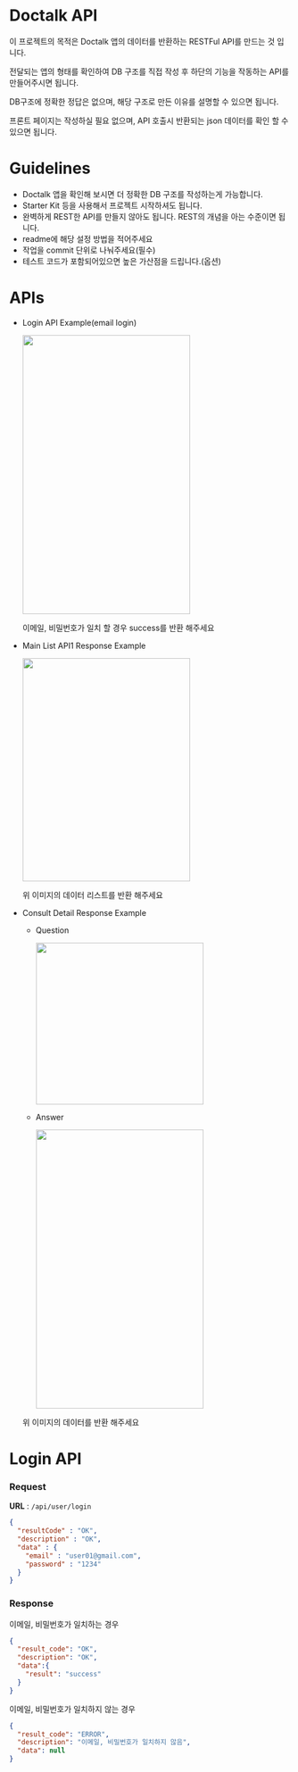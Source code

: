 # Doctalk API
이 프로젝트의 목적은 Doctalk 앱의 데이터를 반환하는 RESTFul API를 만드는 것 입니다.

전달되는 앱의 형태를 확인하여 DB 구조를 직접 작성 후 하단의 기능을 작동하는 API를 만들어주시면 됩니다.

DB구조에 정확한 정답은 없으며, 해당 구조로 만든 이유를 설명할 수 있으면 됩니다.

프론트 페이지는 작성하실 필요 없으며, API 호출시 반환되는 json 데이터를 확인 할 수 있으면 됩니다.

# Guidelines
- Doctalk 앱을 확인해 보시면 더 정확한 DB 구조를 작성하는게 가능합니다.
- Starter Kit 등을 사용해서 프로젝트 시작하셔도 됩니다.
- 완벽하게 REST한 API를 만들지 않아도 됩니다. REST의 개념을 아는 수준이면 됩니다.
- readme에 해당 설정 방법을 적어주세요
- 작업을 commit 단위로 나눠주세요(필수)
- 테스트 코드가 포함되어있으면 높은 가산점을 드립니다.(옵션)

# APIs

- Login API Example(email login)

    <img src="doctalk_login.PNG" width="300" height="500">

    이메일, 비밀번호가 일치 할 경우 success를 반환 해주세요

- Main List API1 Response Example

    <img src="doctalk_main_list.PNG" width="300" height="400">

    위 이미지의 데이터 리스트를 반환 해주세요

- Consult Detail Response Example
    - Question

        <img src="doctalk_question.PNG" width="300" height="290">

    - Answer

        <img src="doctalk_answer.PNG" width="300" height="500">

    위 이미지의 데이터를 반환 해주세요



# Login API

### Request

**URL** : ```/api/user/login```

```json
{
  "resultCode" : "OK",
  "description" : "OK",
  "data" : {
    "email" : "user01@gmail.com",
    "password" : "1234"
  }
}
```

### Response

이메일, 비밀번호가 일치하는 경우

```json
{
  "result_code": "OK",
  "description": "OK",
  "data":{
  	"result": "success"
  }
}
```

이메일, 비밀번호가 일치하지 않는 경우

```json
{
  "result_code": "ERROR",
  "description": "이메일, 비밀번호가 일치하지 않음",
  "data": null
}
```

